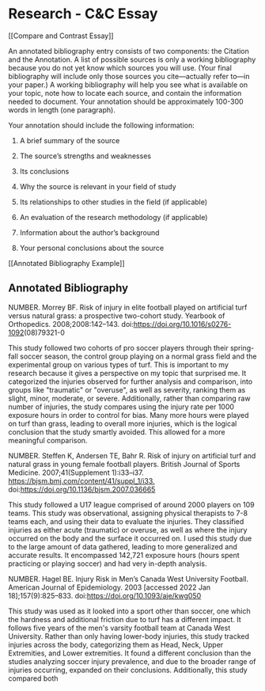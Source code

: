 # Research - C&C Essay

[[Compare and Contrast Essay]]

An annotated bibliography entry consists of two components: the Citation and the Annotation. A list of possible sources is only a working bibliography because you do not yet know which sources you will use. (Your final bibliography will include only those sources you cite—actually refer to—in your paper.) A working bibliography will help you see what is available on your topic, note how to locate each source, and contain the information needed to document. Your annotation should be approximately 100-300 words in length (one paragraph).

Your annotation should  include the following information:

1. A brief summary of the source

2. The source’s strengths and weaknesses

3. Its conclusions

4. Why the source is relevant in your field of study

5. Its relationships to other studies in the field (if applicable)

6. An evaluation of the research methodology (if applicable)

7. Information about the author’s background

8. Your personal conclusions about the source

[[Annotated Bibliography Example]]

## Annotated Bibliography

NUMBER. Morrey BF. Risk of injury in elite football played on artificial turf versus natural grass: a prospective two-cohort study. Yearbook of Orthopedics. 2008;2008:142–143. doi:<https://doi.org/10.1016/s0276-1092>(08)79321-0

This study followed two cohorts of pro soccer players through their spring-fall soccer season, the control group playing on a normal grass field and the experimental group on various types of turf. This is important to my research because it gives a perspective on my topic that surprised me. It categorized the injuries observed for further analysis and comparison, into groups like "traumatic" or "overuse", as well as severity, ranking them as slight, minor, moderate, or severe. Additionally, rather than comparing raw number of injuries, the study compares using the injury rate per 1000 exposure hours in order to control for bias. Many more hours were played on turf than grass, leading to overall more injuries, which is the logical conclusion that the study smartly avoided. This allowed for a more meaningful comparison.

NUMBER. Steffen K, Andersen TE, Bahr R. Risk of injury on artificial turf and natural grass in young female football players. British Journal of Sports Medicine. 2007;41(Supplement 1):i33–i37. <https://bjsm.bmj.com/content/41/suppl_1/i33.> doi:<https://doi.org/10.1136/bjsm.2007.036665>

This study followed a U17 league comprised of around 2000 players on 109 teams. This study was observational, assigning physical therapists to 7-8 teams each, and using their data to evaluate the injuries. They classified injuries as either acute (traumatic) or overuse, as well as where the injury occurred on the body and the surface it occurred on. I used this study due to the large amount of data gathered, leading to more generalized and accurate results. It encompassed 142,721 exposure hours (hours spent practicing or playing soccer) and had very in-depth analysis.

NUMBER. Hagel BE. Injury Risk in Men’s Canada West University Football. American Journal of Epidemiology. 2003 \[accessed 2022 Jan 18\];157(9):825–833. doi:<https://doi.org/10.1093/aje/kwg050>

This study was used as it looked into a sport other than soccer, one which the hardness and additional friction due to turf has a different impact. It follows five years of the men's varsity football team at Canada West University. Rather than only having lower-body injuries, this study tracked injuries across the body, categorizing them as Head, Neck, Upper Extremities, and Lower extremities. It found a different conclusion than the studies analyzing soccer injury prevalence, and due to the broader range of injuries occurring, expanded on their conclusions. Additionally, this study compared both